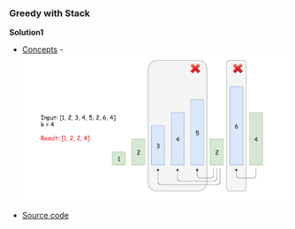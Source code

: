 ### Greedy with Stack
**Solution1**
- [Concepts](images/)
-![image](images/Greedy.png)

- [Source code](source/Greedy.py)



